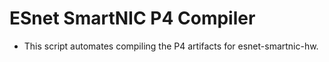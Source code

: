 # ESnet SmartNIC P4 Compiler

* This script automates compiling the P4 artifacts for esnet-smartnic-hw.
